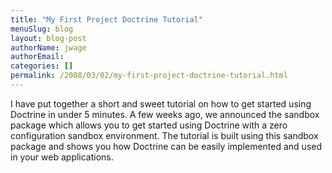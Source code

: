 ```yaml
---
title: "My First Project Doctrine Tutorial"
menuSlug: blog
layout: blog-post
authorName: jwage
authorEmail:
categories: []
permalink: /2008/03/02/my-first-project-doctrine-tutorial.html
---
```

I have put together a short and sweet tutorial on how to get started
using Doctrine in under 5 minutes. A few weeks ago, we announced the
sandbox package which allows you to get started using Doctrine with a
zero configuration sandbox environment. The tutorial is built using this
sandbox package and shows you how Doctrine can be easily implemented and
used in your web applications.
